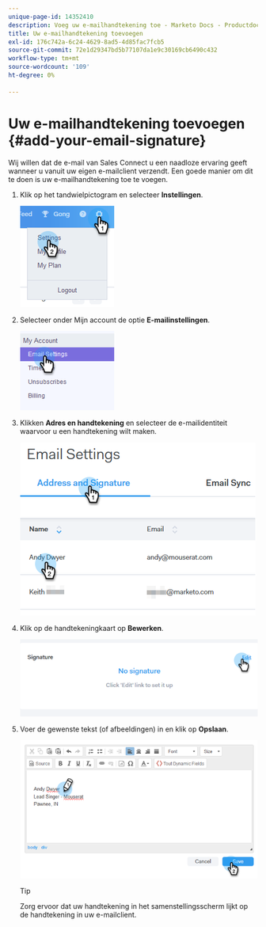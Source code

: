 ```yaml
---
unique-page-id: 14352410
description: Voeg uw e-mailhandtekening toe - Marketo Docs - Productdocumentatie
title: Uw e-mailhandtekening toevoegen
exl-id: 176c742a-6c24-4629-8ad5-4d85fac7fcb5
source-git-commit: 72e1d29347bd5b77107da1e9c30169cb6490c432
workflow-type: tm+mt
source-wordcount: '109'
ht-degree: 0%

---
```


# Uw e-mailhandtekening toevoegen {#add-your-email-signature}

Wij willen dat de e-mail van Sales Connect u een naadloze ervaring geeft wanneer u vanuit uw eigen e-mailclient verzendt. Een goede manier om dit te doen is uw e-mailhandtekening toe te voegen.

1. Klik op het tandwielpictogram en selecteer **Instellingen**.

   ![](assets/add-your-email-signature-1.png)

1. Selecteer onder Mijn account de optie **E-mailinstellingen**.

   ![](assets/add-your-email-signature-2.png)

1. Klikken **Adres en handtekening** en selecteer de e-mailidentiteit waarvoor u een handtekening wilt maken.

   ![](assets/add-your-email-signature-3.png)

1. Klik op de handtekeningkaart op **Bewerken**.

   ![](assets/add-your-email-signature-4.png)

1. Voer de gewenste tekst (of afbeeldingen) in en klik op **Opslaan**.

   ![](assets/add-your-email-signature-5.png)

   >[!TIP]
   >
   >Zorg ervoor dat uw handtekening in het samenstellingsscherm lijkt op de handtekening in uw e-mailclient.
